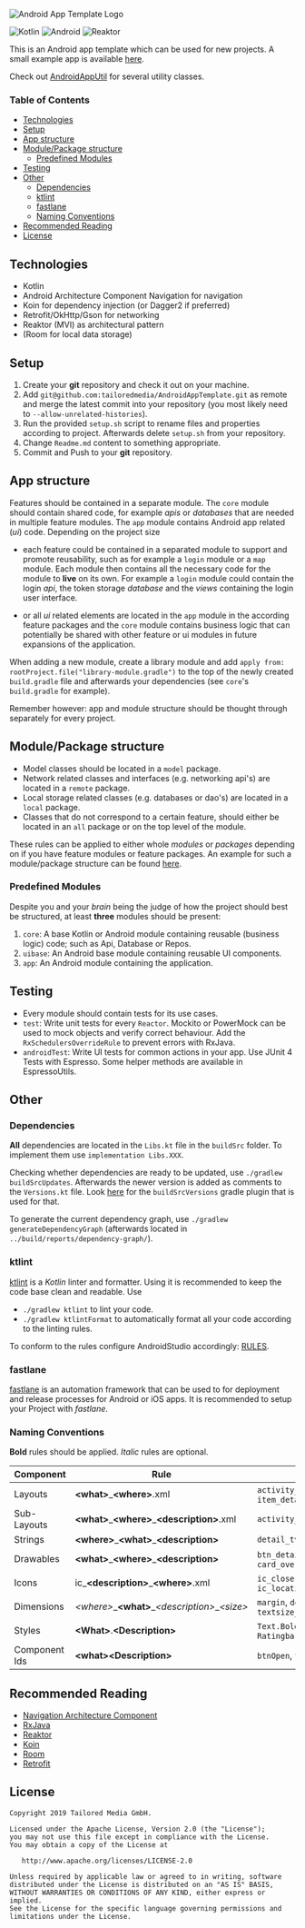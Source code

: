 ![Android App Template Logo](https://user-images.githubusercontent.com/2580292/59103107-390a7b80-892e-11e9-9466-774d413697ee.jpg)

![Kotlin](https://img.shields.io/badge/Language-Kotlin-orange.svg) ![Android](https://img.shields.io/badge/Platform-Android-green.svg) ![Reaktor](https://img.shields.io/badge/Architecture-Reaktor-red.svg)

This is an Android app template which can be used for new projects. A small example app is available [here](https://github.com/tailoredmedia/AndroidAppTemplateExample).

Check out [AndroidAppUtil](https://github.com/tailoredmedia/AndroidAppUtil) for several utility classes.


### Table of Contents
* [Technologies](#technologies)
* [Setup](#setup)
* [App structure](#app_structure)
* [Module/Package structure](#module_structure)
    * [Predefined Modules](#predefined_structure)
* [Testing](#testing)
* [Other](#other)
    * [Dependencies](#dependencies)
    * [ktlint](#ktlint)
    * [fastlane](#fastlane)
    * [Naming Conventions](#naming_conventions)
* [Recommended Reading](#recommended_reading)
* [License](#license)


## Technologies <a name="technologies"></a>
* Kotlin
* Android Architecture Component Navigation for navigation
* Koin for dependency injection (or Dagger2 if preferred)
* Retrofit/OkHttp/Gson for networking
* Reaktor (MVI) as architectural pattern
* (Room for local data storage)


## Setup <a name="setup"></a>
1. Create your **git** repository and check it out on your machine.
2. Add `git@github.com:tailoredmedia/AndroidAppTemplate.git` as remote and merge the latest commit into your repository (you most likely need to `--allow-unrelated-histories`).
3. Run the provided `setup.sh` script to rename files and properties according to project. Afterwards delete `setup.sh` from your repository.
4. Change `Readme.md` content to something appropriate.
5. Commit and Push to your **git** repository.


## App structure <a name="app_structure"></a>
Features should be contained in a separate module. The `core` module should contain shared code, for example *apis* or *databases* that are needed in multiple feature modules. The `app` module contains Android app related (*ui*) code. Depending on the project size 

* each feature could be contained in a separated module to support and promote reusability, such as for example a `login` module or a `map` module. Each module then contains all the necessary code for the module to **live** on its own. For example a `login` module could contain the login *api*, the token storage *database* and the *views* containing the login user interface.

* or all *ui* related elements are located in the `app` module in the according feature packages and the `core` module contains business logic that can potentially be shared with other feature or ui modules in future expansions of the application.

When adding a new module, create a library module and add `apply from: rootProject.file("library-module.gradle")` to the top of the newly created `build.gradle` file and afterwards your dependencies (see `core`'s `build.gradle` for example).

Remember however: app and module structure should be thought through separately for every project.


## Module/Package structure <a name="module_structure"></a>
* Model classes should be located in a `model` package.
* Network related classes and interfaces (e.g. networking api's) are located in a `remote` package.
* Local storage related classes (e.g. databases or dao's) are located in a `local` package.
* Classes that do not correspond to a certain feature, should either be located in an `all` package or on the top level of the module.

These rules can be applied to either whole *modules* or *packages* depending on if you have feature modules or feature packages. An example for such a module/package structure can be found [here](https://github.com/tailoredmedia/AndroidAppTemplateExample).


### Predefined Modules <a name="predefined_structure"></a>
Despite you and your *brain* being the judge of how the project should best be structured, at least **three** modules should be present:

1. `core`: A base Kotlin or Android module containing reusable (business logic) code; such as Api, Database or Repos.
2. `uibase`: An Android base module containing reusable UI components.
3. `app`: An Android module containing the application.


## Testing <a name="testing"></a>
* Every module should contain tests for its use cases.
* `test`: Write unit tests for every `Reactor`. Mockito or PowerMock can be used to mock objects and verify correct behaviour. Add the `RxSchedulersOverrideRule` to prevent errors with RxJava.
* `androidTest`: Write UI tests for common actions in your app. Use JUnit 4 Tests with Espresso. Some helper methods are available in EspressoUtils.


## Other <a name="other"></a>


### Dependencies <a name="dependencies"></a>

**All** dependencies are located in the `Libs.kt` file in the `buildSrc` folder. To implement them use `implementation Libs.XXX`.

Checking whether dependencies are ready to be updated, use `./gradlew buildSrcUpdates`. Afterwards the newer version is added as comments to the `Versions.kt` file. Look [here](https://github.com/jmfayard/buildSrcVersions) for the `buildSrcVersions` gradle plugin that is used for that.

To generate the current dependency graph, use `./gradlew generateDependencyGraph` (afterwards located in `../build/reports/dependency-graph/`).


### ktlint <a name="ktlint"></a>
[ktlint](https://ktlint.github.io/) is a *Kotlin* linter and formatter. Using it is recommended to keep the code base clean and readable. Use 
* `./gradlew ktlint` to lint your code.
* `./gradlew ktlintFormat` to automatically format all your code according to the linting rules.

To conform to the rules configure AndroidStudio accordingly: [RULES](https://github.com/pinterest/ktlint#-with-intellij-idea).


### fastlane <a name="fastlane"></a>
[fastlane](https://fastlane.tools/) is an automation framework that can be used to for deployment and release processes for Android or iOS apps. It is recommended to setup your Project with *fastlane*. 


### Naming Conventions <a name="naming_conventions"></a>
**Bold** rules should be applied. *Italic* rules are optional.

| Component        | Rule             | Example                   |
| ---------------- | ---------------------- | ----------------------------- |
| Layouts | **\<what\>**\_**\<where\>**.xml | `activity_main.xml`, `item_detail.xml` |
| Sub-Layouts | **\<what\>**\_**\<where\>**\_**\<description\>**.xml | `activity_main_appbar.xml` |
| Strings | **\<where\>**\_**\<what\>**\_**\<description\>** | `detail_tv_location` |
| Drawables | **\<what\>**\_**\<where\>**\_**\<description\>** | `btn_detail_background`, `card_overview_background` |
| Icons | ic_**\<description\>**\_**\<where\>**.xml | `ic_close.xml`, `ic_location_pin_detail.xml` |
| Dimensions | *\<where\>*\_**\<what\>**\_*\<description\>*\_*\<size\>* | `margin`, `detail_height_card`, `textsize_small` |
| Styles | **\<What\>**\.**\<Description\>** | `Text.Bold`, `Ratingbar.Preview` |
| Component Ids | **\<what\>\<Description\>** | `btnOpen`, `tvTitle` |


## Recommended Reading <a name="recommended_reading"></a>
* [Navigation Architecture Component](https://developer.android.com/topic/libraries/architecture/navigation/)
* [RxJava](http://www.vogella.com/tutorials/RxJava/article.html)
* [Reaktor](https://github.com/floschu/Reaktor)
* [Koin](https://insert-koin.io/)
* [Room](http://www.vogella.com/tutorials/AndroidSQLite/article.html)
* [Retrofit](http://www.vogella.com/tutorials/Retrofit/article.html)


## License <a name="license"></a>
```
Copyright 2019 Tailored Media GmbH.

Licensed under the Apache License, Version 2.0 (the "License");
you may not use this file except in compliance with the License.
You may obtain a copy of the License at

   http://www.apache.org/licenses/LICENSE-2.0

Unless required by applicable law or agreed to in writing, software
distributed under the License is distributed on an "AS IS" BASIS,
WITHOUT WARRANTIES OR CONDITIONS OF ANY KIND, either express or implied.
See the License for the specific language governing permissions and
limitations under the License.
```
